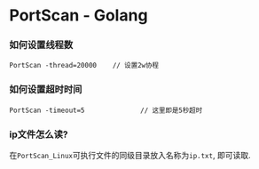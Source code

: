 # PortScan - Golang
### 如何设置线程数
```
PortScan -thread=20000    // 设置2w协程
```

### 如何设置超时时间
```
PortScan -timeout=5              // 这里即是5秒超时
```

### ip文件怎么读?
在`PortScan_Linux`可执行文件的同级目录放入名称为`ip.txt`, 即可读取.